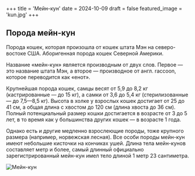 +++
title = 'Мейн-кун'
date = 2024-10-09
draft = false
featured_image = 'kun.jpg'
+++
## Порода мейн-кун

Порода кошек, которая произошла от кошек штата Мэн на северо-востоке США. Аборигенная порода кошек Северной Америки.

Название «мейн-кун» является производным от двух слов. Первое — это название штата Мэн, а второе — производное от англ. raccoon, которое переводится как «енот».

Крупнейшая порода кошек, самцы весят от 5,9 до 8,2 кг (кастрированные — до 15 кг), а самки от 3,6 до 5,4 кг (стерилизованные — до 7,5—8,5 кг). Высота в холке у взрослых кошек достигает от 25 до 41 см, а общая длина с хвостом до 120 см (длина хвоста до 36 см). Полный потенциальный размер кошки достигается в возрасте от 3 до 5 лет, в то время как у большинства других кошек — в возрасте 1 года. 

Однако есть и другие медленно взрослеющие породы, тоже крупного размера (например, норвежская лесная). Все особи породы мейн-кун имеют небольшие кисточки на кончиках ушей. Длина тела мейн-кунов составляет метр и более, самый длинный официально зарегистрированный мейн-кун имел тело длиной 1 метр 23 сантиметра.

![Мейн-кун](https://pet-portal.ru/wp-content/uploads/maine-coon-tabby-smart.jpg)